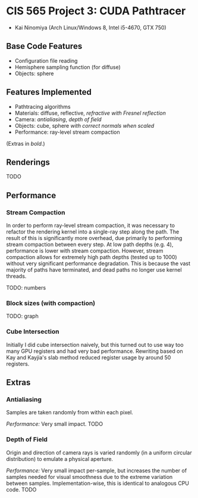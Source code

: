 CIS 565 Project 3: CUDA Pathtracer
==================================

* Kai Ninomiya (Arch Linux/Windows 8, Intel i5-4670, GTX 750)


Base Code Features
------------------

* Configuration file reading
* Hemisphere sampling function (for diffuse)
* Objects: sphere


Features Implemented
--------------------

* Pathtracing algorithms
* Materials: diffuse, reflective, *refractive with Fresnel reflection*
* Camera: *antialiasing*, *depth of field*
* Objects: cube, sphere *with correct normals when scaled*
* Performance: ray-level stream compaction

(Extras in *bold*.)


Renderings
----------

TODO


Performance
-----------

### Stream Compaction

In order to perform ray-level stream compaction, it was necessary to refactor
the rendering kernel into a single-ray step along the path. The result of this
is significantly more overhead, due primarily to performing stream compaction
between every step. At low path depths (e.g. 4), performance is lower with
stream compaction. However, stream compaction allows for extremely high path
depths (tested up to 1000) without very significant performance degradation.
This is because the vast majority of paths have terminated, and dead paths no
longer use kernel threads.

TODO: numbers

### Block sizes (with compaction)

TODO: graph

### Cube Intersection

Initially I did cube intersection naively, but this turned out to use way too
many GPU registers and had very bad performance. Rewriting based on Kay and
Kayjia's slab method reduced register usage by around 50 registers.


Extras
------

### Antialiasing

Samples are taken randomly from within each pixel.

*Performance:* Very small impact. TODO

### Depth of Field

Origin and direction of camera rays is varied randomly (in a uniform circular
distribution) to emulate a physical aperture.

*Performance:* Very small impact per-sample, but increases the number of
samples needed for visual smoothness due to the extreme variation between
samples. Implementation-wise, this is identical to analogous CPU code. TODO
